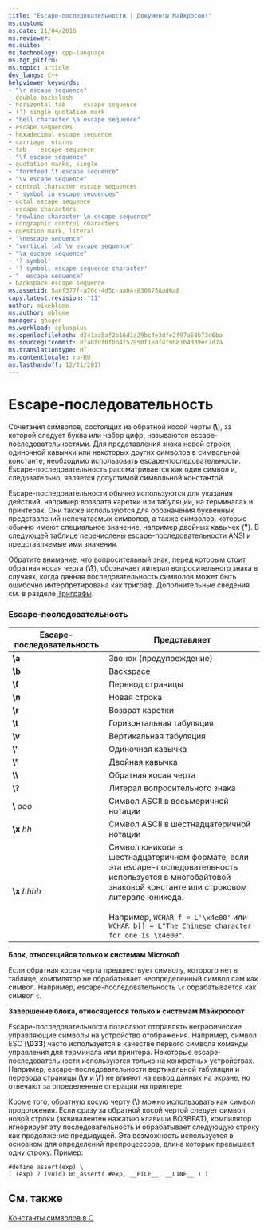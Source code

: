 ```yaml
---
title: "Escape-последовательности | Документы Майкрософт"
ms.custom: 
ms.date: 11/04/2016
ms.reviewer: 
ms.suite: 
ms.technology: cpp-language
ms.tgt_pltfrm: 
ms.topic: article
dev_langs: C++
helpviewer_keywords:
- "\r escape sequence"
- double backslash
- horizontal-tab 	 escape sequence
- (') single quotation mark
- "bell character \a escape sequence"
- escape sequences
- hexadecimal escape sequence
- carriage returns
- tab 	 escape sequence
- "\f escape sequence"
- quotation marks, single
- "formfeed \f escape sequence"
- "\v escape sequence"
- control character escape sequences
- " symbol in escape sequences"
- octal escape sequence
- escape characters
- "newline character \n escape sequence"
- nongraphic control characters
- question mark, literal
- "\nescape sequence"
- "vertical tab \v escape sequence"
- "\a escape sequence"
- '? symbol'
- '? symbol, escape sequence character'
- "	 escape sequence"
- backspace escape sequence
ms.assetid: 5aef377f-a76c-4d5c-aa04-8308758ad6a8
caps.latest.revision: "11"
author: mikeblome
ms.author: mblome
manager: ghogen
ms.workload: cplusplus
ms.openlocfilehash: d341aa5af2b16d1a29bc4e3dfe2f97a68b73d6ba
ms.sourcegitcommit: 8fa8fdf0fbb4f57950f1e8f4f9b81b4d39ec7d7a
ms.translationtype: HT
ms.contentlocale: ru-RU
ms.lasthandoff: 12/21/2017
---
```

# <a name="escape-sequences"></a>Escape-последовательность
Сочетания символов, состоящих из обратной косой черты (**\\**), за которой следует буква или набор цифр, называются escape-последовательностями. Для представления знака новой строки, одиночной кавычки или некоторых других символов в символьной константе, необходимо использовать escape-последовательности. Escape-последовательность рассматривается как один символ и, следовательно, является допустимой символьной константой.  
  
 Escape-последовательности обычно используются для указания действий, например возврата каретки или табуляции, на терминалах и принтерах. Они также используются для обозначения буквенных представлений непечатаемых символов, а также символов, которые обычно имеют специальное значение, например двойных кавычек (**"**). В следующей таблице перечислены escape-последовательности ANSI и представляемые ими значения.  
  
 Обратите внимание, что вопросительный знак, перед которым стоит обратная косая черта (**\\?**), обозначает литерал вопросительного знака в случаях, когда данная последовательность символов может быть ошибочно интерпретирована как триграф. Дополнительные сведения см. в разделе [Триграфы](../c-language/trigraphs.md).  
  
### <a name="escape-sequences"></a>Escape-последовательность  
  
|Escape-последовательность|Представляет|  
|---------------------|----------------|  
|**\a**|Звонок (предупреждение)|  
|**\b**|Backspace|  
|**\f**|Перевод страницы|  
|**\n**|Новая строка|  
|**\r**|Возврат каретки|  
|**\t**|Горизонтальная табуляция|  
|**\v**|Вертикальная табуляция|  
|**\\'**|Одиночная кавычка|  
|**\\"**|Двойная кавычка|  
|**\\\\**|Обратная косая черта|  
|**\\?**|Литерал вопросительного знака|  
|**\\** *ooo*|Символ ASCII в восьмеричной нотации|  
|**\x** *hh*|Символ ASCII в шестнадцатеричной нотации|  
|**\x** *hhhh*|Символ юникода в шестнадцатеричном формате, если эта escape-последовательность используется в многобайтовой знаковой константе или строковом литерале юникода.<br /><br /> Например, `WCHAR f = L'\x4e00'` или `WCHAR b[] = L"The Chinese character for one is \x4e00"`.|  
  
 **Блок, относящийся только к системам Microsoft**  
  
 Если обратная косая черта предшествует символу, которого нет в таблице, компилятор не обрабатывает неопределенный символ сам как символ. Например, escape-последовательность `\c` обрабатывается как символ `c`.  
  
 **Завершение блока, относящегося только к системам Майкрософт**  
  
 Escape-последовательности позволяют отправлять неграфические управляющие символы на устройство отображения. Например, символ ESC (**\033**) часто используется в качестве первого символа команды управления для терминала или принтера. Некоторые escape-последовательности используются только на конкретных устройствах. Например, escape-последовательности вертикальной табуляции и перевода страницы (**\v** и **\f**) не влияют на вывод данных на экране, но отвечают за определенные операции на принтере.  
  
 Кроме того, обратную косую черту (**\\**) можно использовать как символ продолжения. Если сразу за обратной косой чертой следует символ новой строки (эквивалентен нажатию клавиши ВОЗВРАТ), компилятор игнорирует эту последовательность и обрабатывает следующую строку как продолжение предыдущей. Эта возможность используется в основном для определений препроцессора, длина которых превышает одну строку. Пример:  
  
```  
#define assert(exp) \  
( (exp) ? (void) 0:_assert( #exp, __FILE__, __LINE__ ) )  
```  
  
## <a name="see-also"></a>См. также  
 [Константы символов в C](../c-language/c-character-constants.md)